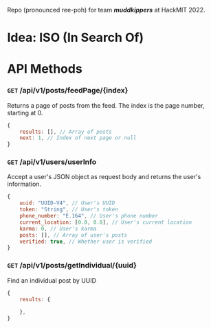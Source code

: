 Repo (pronounced ree-poh) for team ***muddkippers*** at HackMIT 2022.

# Idea: ISO (In Search Of)


# API Methods
### `GET` /api/v1/posts/feedPage/{index}
Returns a page of posts from the feed. The index is the page number, starting at 0.
```js
{
    results: [], // Array of posts
    next: 1, // Index of next page or null
}
```

### `GET` /api/v1/users/userInfo
Accept a user's JSON object as request body and returns the user's information.
```js
{
    uuid: "UUID-V4", // User's UUID
    token: "String", // User's token
    phone_number: "E.164", // User's phone number
    current_location: [0.0, 0.0], // User's current location
    karma: 0, // User's karma
    posts: [], // Array of user's posts 
    verified: true, // Whether user is verified
}
```

### `GET` /api/v1/posts/getIndividual/{uuid}
Find an individual post by UUID
```js
{
    results: {
        
    },
}